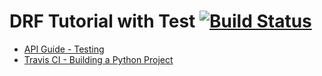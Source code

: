 # DRF Tutorial with Test [![Build Status](https://travis-ci.org/wayhome25/drf-practice-with-test.svg?branch=master)](https://travis-ci.org/wayhome25/drf-practice-with-test)

- [API Guide - Testing](http://www.django-rest-framework.org/api-guide/testing/)
- [Travis CI - Building a Python Project](https://docs.travis-ci.com/user/languages/python/)
